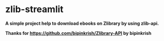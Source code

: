 # zlib-streamlit
**A simple project help to download ebooks on Zlibrary by using zlib-api.**

**Thanks for https://github.com/bipinkrish/Zlibrary-API by bipinkrish**
